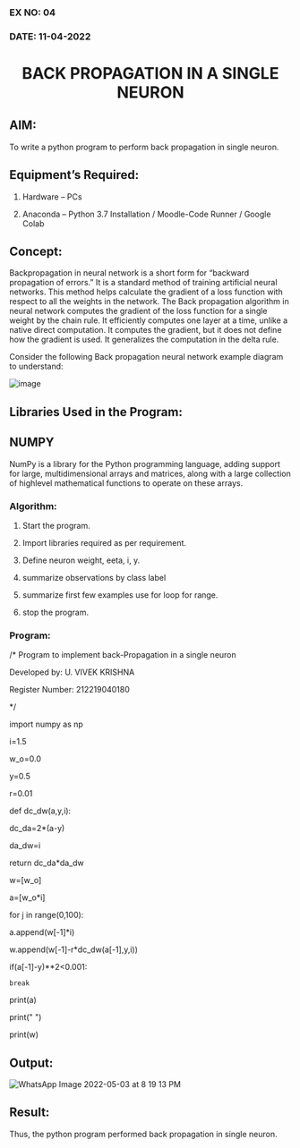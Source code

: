 ### EX NO: 04
### DATE: 11-04-2022
# <p align="center"> BACK PROPAGATION IN A SINGLE NEURON</p>

## AIM:  
To write a python program to perform back propagation in single neuron.  

## Equipment’s Required:   

1.	Hardware – PCs   

2.	Anaconda – Python 3.7 Installation / Moodle-Code Runner / Google Colab  
	  
## Concept:  
Backpropagation in neural network is a short form for “backward propagation of errors.” It is a standard method of training artificial neural networks. This method helps calculate the gradient of a loss function with respect to all the weights in the network. The Back propagation algorithm in neural network computes the gradient of the loss function for a single weight by the chain rule. It efficiently computes one layer at a time, unlike a native direct computation. It computes the gradient, but it does not define how the gradient is used. It generalizes the computation in the delta rule.

Consider the following Back propagation neural network example diagram to understand:

 ![image](https://user-images.githubusercontent.com/63917883/166474966-060f82a7-fa8f-451f-8355-663d3fa24fef.png)

## Libraries Used in the Program:

## NUMPY   
NumPy is a library for the Python programming language, adding support for large, multidimensional arrays and matrices, along with a large collection of highlevel mathematical functions to operate on these arrays.  

  
### Algorithm:  

1.	Start the program.  

2.	Import libraries required as per requirement.  

3.	Define neuron weight, eeta, i, y.  

4.	summarize observations by class label  

5.	summarize first few examples  	 use for loop for range.  

6.	stop the program.  
  
### Program:  

/* Program to implement back-Propagation in a single neuron

Developed by: U. VIVEK KRISHNA

Register Number: 212219040180

*/

import numpy as np

i=1.5

w_o=0.0

y=0.5

r=0.01

def dc_dw(a,y,i):

 dc_da=2*(a-y)
 
 da_dw=i
 
 return dc_da*da_dw

w=[w_o]

a=[w_o*i]

for j in range(0,100):

  a.append(w[-1]*i)
  
  w.append(w[-1]-r*dc_dw(a[-1],y,i))
  
  if(a[-1]-y)**2<0.001:
  
    break
    
print(a)

print(" ")

print(w)
  
  
## Output:  

![WhatsApp Image 2022-05-03 at 8 19 13 PM](https://user-images.githubusercontent.com/63917883/166477063-a1daaa73-2d58-416b-9801-23bbef1085bd.jpeg)

## Result:

Thus, the python program performed back propagation in single neuron.  

